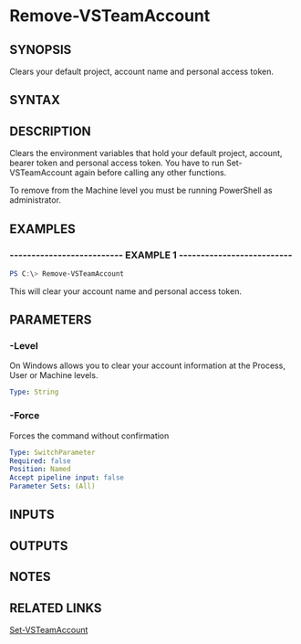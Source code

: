 


# Remove-VSTeamAccount

## SYNOPSIS

Clears your default project, account name and personal access token.

## SYNTAX

## DESCRIPTION

Clears the environment variables that hold your default project, account, bearer token and personal access token. You have to run Set-VSTeamAccount again before calling any other functions.

To remove from the Machine level you must be running PowerShell as administrator.

## EXAMPLES

### -------------------------- EXAMPLE 1 --------------------------

```PowerShell
PS C:\> Remove-VSTeamAccount
```

This will clear your account name and personal access token.

## PARAMETERS

### -Level

On Windows allows you to clear your account information at the Process, User or Machine levels.

```yaml
Type: String
```

### -Force

Forces the command without confirmation

```yaml
Type: SwitchParameter
Required: false
Position: Named
Accept pipeline input: false
Parameter Sets: (All)
```

## INPUTS

## OUTPUTS

## NOTES

## RELATED LINKS

[Set-VSTeamAccount](Set-VSTeamAccount.md)

